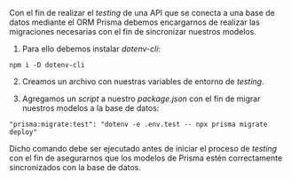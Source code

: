 Con el fin de realizar el *testing* de una API que se conecta a una base de datos mediante el ORM Prisma debemos encargarnos de realizar las migraciones necesarias con el fin de sincronizar nuestros modelos.

1. Para ello debemos instalar *dotenv-cli*:

```
npm i -D dotenv-cli
```

2. Creamos un archivo con nuestras variables de entorno de *testing*.

3. Agregamos un *script* a nuestro *package.json* con el fin de migrar nuestros modelos a la base de datos:

```
"prisma:migrate:test": "dotenv -e .env.test -- npx prisma migrate deploy"
```

Dicho comando debe ser ejecutado antes de iniciar el proceso de *testing* con el fin de asegurarnos que los modelos de Prisma estén correctamente sincronizados con la base de datos.